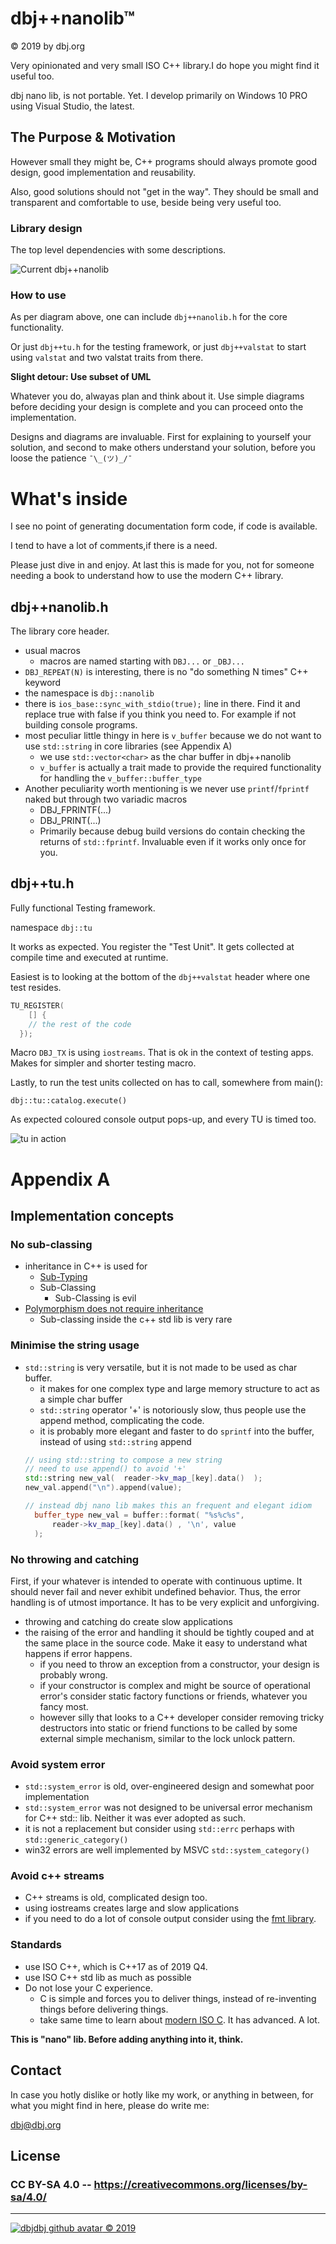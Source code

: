 # dbj++nanolib&trade; 
&copy; 2019 by dbj.org

Very opinionated and very small ISO C++ library.I do hope you might find it useful too. 

dbj nano lib, is not portable. Yet. I develop primarily on Windows 10 PRO using Visual Studio, the latest.

## The Purpose & Motivation
However small they might be, C++ programs should always promote good design, good implementation and reusability.

Also, good solutions should not "get in the way". They should be small and transparent and comfortable to use, beside being very useful too.

### Library design

The top level dependencies with some descriptions.

![Current dbj++nanolib](https://yuml.me/0b59568c.jpg)

### How to use

As per diagram above, one can include `dbj++nanolib.h` for the core functionality.

Or just `dbj++tu.h` for the testing framework, or just `dbj++valstat` to start using `valstat` and two valstat traits from there.

**Slight detour: Use subset of UML**

Whatever you do, alwayas plan and think about it. Use simple diagrams before deciding your design is complete and you can proceed onto the implementation.

Designs and diagrams are invaluable. First for explaining to yourself your solution, and second to make others understand your solution, before you loose the patience `¯\_(ツ)_/¯`

# What's inside

I see no point of generating documentation form code, if code is available.

I tend to have a lot of comments,if there is a need.

Please just dive in and enjoy. At last this is made for you, not for someone needing a book to understand how to use the modern C++ library.

## dbj++nanolib.h

The library core header.

- usual macros
   - macros are named starting with `DBJ...` or `_DBJ...`
 - `DBJ_REPEAT(N)` is interesting, there is no "do something N times" C++ keyword
 - the namespace is `dbj::nanolib`
 - there is `ios_base::sync_with_stdio(true);` line in there. Find it and replace true with false if you think you need to. For example if not building console programs.
 - most peculiar little thingy in here is `v_buffer` because we do not want to use `std::string` in core libraries (see Appendix A)
   - we use `std::vector<char>` as the char buffer in dbj++nanolib
   - `v_buffer` is actually a trait made to provide the required functionality for handling the `v_buffer::buffer_type`
  - Another peculiarity worth mentioning is we never use `printf`/`fprintf` naked but through  two variadic macros
    - DBJ_FPRINTF(...)
    - DBJ_PRINT(...)
    - Primarily because debug build versions do contain checking the returns of `std::fprintf`. Invaluable even if it works only once for you.

## dbj++tu.h

Fully functional Testing framework.

namespace `dbj::tu`

It works as expected. You register the "Test Unit". It gets collected at compile time and executed at runtime.

Easiest is to looking at the bottom of the `dbj++valstat` header where one test resides.
```cpp
TU_REGISTER(
	[] {
    // the rest of the code
  });
```

Macro `DBJ_TX` is using `iostreams`. That is ok in the context of testing apps. Makes for simpler and shorter testing macro. 

Lastly, to run the test units collected on has to call, somewhere from main():

`dbj::tu::catalog.execute()`

As expected coloured console output pops-up, and every TU is timed too.

![tu in action](docs/dbj_tu_in_action.jpg)

# Appendix A
## Implementation concepts
### No sub-classing
- inheritance in C++ is used for
  - [Sub-Typing](https://en.wikipedia.org/wiki/Subtyping)
  - Sub-Classing
    - Sub-Classing is evil
- [Polymorphism does not require inheritance](https://en.wikipedia.org/wiki/Composition_over_inheritance)
  - Sub-classing inside the c++ std lib is very rare

### Minimise the string usage
- `std::string` is very versatile, but it is not made to be used as char buffer. 
  - it makes for one complex type and  large memory structure to act as a simple char buffer
  - `std::string` operator '+' is notoriously slow, thus people use the append method, complicating the code.
  - it is probably more elegant and faster to do `sprintf` into the buffer, instead of using `std::string` append
  ```cpp
  // using std::string to compose a new string
  // need to use append() to avoid '+'
  std::string new_val(  reader->kv_map_[key].data()  );
  new_val.append("\n").append(value);

  // instead dbj nano lib makes this an frequent and elegant idiom
  	buffer_type new_val = buffer::format( "%s%c%s",
		reader->kv_map_[key].data() , '\n', value
	);
  ```
### No throwing and catching

First, if your whatever is intended to operate with continuous uptime. It should never fail and never exhibit undefined behavior. Thus, the error handling is of utmost importance. It has to be very explicit and unforgiving.

- throwing and catching do create slow applications
- the raising of the error and handling it should be tightly couped and at the same place in the source code. Make it easy to understand what happens if error happens.
  - if you need to throw an exception from a constructor, your design is probably wrong.
  - if your constructor is complex and might be source of operational error's consider static factory functions or friends, whatever you fancy most.
  - however silly that looks to a C++ developer consider removing tricky destructors into static or friend functions to be called by some external simple mechanism, similar to the lock unlock pattern.

### Avoid system error
- `std::system_error` is old, over-engineered design and somewhat poor implementation
- `std::system_error` was not designed to be universal error mechanism for C++ std:: lib. Neither it was ever adopted as such.
- it is not a replacement but consider using `std::errc` perhaps with `std::generic_category()`
- win32 errors are well implemented by MSVC `std::system_category()`

### Avoid c++ streams
- C++ streams is old, complicated design too. 
- using iostreams creates large and slow applications
- if you need to do a lot of console output consider using the [fmt library](https://github.com/fmtlib/fmt).

### Standards
- use ISO C++, which is C++17 as of 2019 Q4.
- use ISO C++ std lib as much as possible
- Do not lose your C experience. 
  - C is simple and forces you to deliver things, instead of re-inventing things before delivering things. 
   - take same time to learn about [modern ISO C](https://gforge.inria.fr/frs/?group_id=6881). It has advanced. A lot.

**This is "nano" lib. Before adding anything into it, think.**

## Contact

In case you hotly dislike or hotly like my work, or anything in between, for what you might find in here, please do write me:

[dbj@dbj.org](mailto:dbj@dbj.org)

## License

### CC BY-SA 4.0 -- https://creativecommons.org/licenses/by-sa/4.0/ 

---
[![dbjdbj github avatar](https://github.com/dbjdbj.png)
 &copy; 2019](https://dbj.netlify.com)


